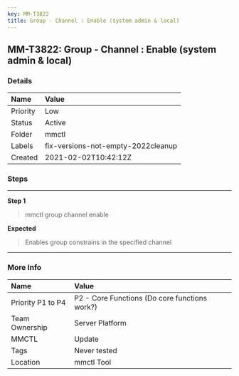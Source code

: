 ```yaml
---
key: MM-T3822
title: Group - Channel : Enable (system admin & local)
---
```


## MM-T3822: Group - Channel : Enable (system admin & local)

### Details

| Name     | Value                              |
| :------- | :--------------------------------- |
| Priority | Low                                |
| Status   | Active                             |
| Folder   | mmctl                              |
| Labels   | fix-versions-not-empty-2022cleanup |
| Created  | 2021-02-02T10:42:12Z               |

### Steps

<hr/>

**Step 1**

> <article>mmctl group channel enable</article>

**Expected**

> <article>Enables group constrains in the specified channel</article>

<hr/>

### More Info

| Name              | Value                                         |
| :---------------- | :-------------------------------------------- |
| Priority P1 to P4 | P2 - Core Functions (Do core functions work?) |
| Team Ownership    | Server Platform                               |
| MMCTL             | Update                                        |
| Tags              | Never tested                                  |
| Location          | mmctl Tool                                    |
